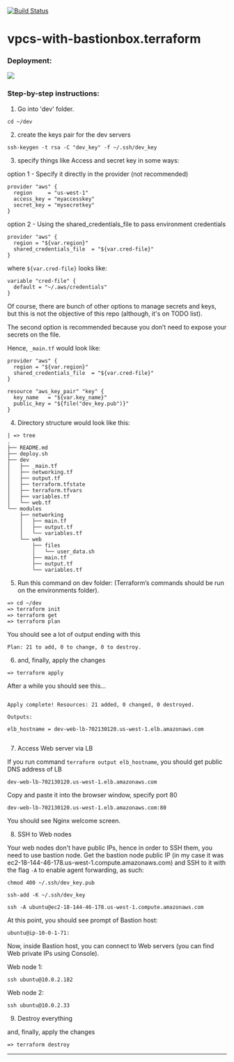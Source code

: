 [![Build Status](https://travis-ci.org/oleggorj/vpcs-with-bastionbox.terraform.svg?branch=master)](https://travis-ci.org/oleggorj/vpcs-with-bastionbox.terraform)


# vpcs-with-bastionbox.terraform


### Deployment:

![](https://www.draw.io/?lightbox=1&highlight=0000ff&edit=_blank&layers=1&nav=1&title=deployment.xml#R7Zxdc6M2FIZ%2FjS%2FjAcTnZWwn3c5sZzKbTLfbm4wMMqaLERWy4%2FTXVwIJA5K9jo093hZ7JoaDECA95z3iIDIC09X2FwLz5W84QunIMqLtCMxGluW7HvvLDe%2BVwXXdyhCTJKpM5s7wnPyDhNEQ1nUSoaJVkGKc0iRvG0OcZSikLRskBL%2B1iy1w2j5qDmOkGJ5DmKrWr0lEl%2BKyHGNn%2F4SSeCmPbBpiyxyG32OC15k43sgCi%2FJTbV5BWZcoXyxhhN8aJvAwAlOCMa2WVtspSnnTymar9nvcs7U%2Bb4IyeswOvjgN%2Bi4vvTx5xDcbIzBZ0lXKFk22yGok739w%2B9iRq9%2Ba254QSVaIIiL2ra%2BtXKGQ0HveNcyQ4QxJ22OSpqIMyiJZAucoqyyN7X8hSt8FLHBNMTNhQpc4xhlMP2Oci7MpKMHf0RSnmJTXBHyDf%2Bstskt52QWrvlFSdBaz44w%2BwlWScoJf4BKvoLCKEzBttl61HooUmnbtL0wFXpNQlLIE0ZDESJQCdd8zl0KYNSN5Z0UISiFNNu3aoYA7rsvtOpgtiD7W97c49AamayQJ7QAQwWKp63%2FWnTkvstrG3OfH8K0A43XBu7vbijNrBmaA2VnJKGFNIbeJjm8z1uIkTmFRiOUQr5JQLKdwjtJJ7V2dCkuSRMdYQIdAUH70CBzV1Xy9UZ9RfpgdpknMUJ2F7DLLthAtjAhF28NUqP0tdrAd7mPlTkJAPSAqedvJkS2KLBtK5IIeGDEVSD69vDwxywuBiwXrki4y3AGexaq2iwcZ2cuWdbKMAFVGGjFEx9WdMQaO4bbIupP1HK01ovonnLCT2xXBi0XBzqMLWn0Wx7FnK%2Bw9P38agLtZ4PYErh1wdmD4NwQY6DkAJlz1M0RfwRAGew%2BDAHTCoAssJQx6wVgTCB37%2FECoatEXFCc4OzBm5g0JSShbjLdMjZPWxesGbLIjunMPNrzCJ0g5d2WtlmEqHWpdCKieIWl4FyclYXdg96LMHFOKV%2F2ABKx2zPMMhSIrsFWIbN84nyJHoej%2Bzz4JenSCmeOeQRCTZ8MeCDpMEAAtgnwNQZ6nIcjugSBXIej3pyl3e2Ncftn%2BpnsiUoYOqRNEaYDnADy22YKnzhY16XEClR4Q9ECP1%2FOIZ5MQuobpa06SDaToNUzxOlIHP4%2BO7wD3sAbVxxxGQj8gyG0T5KvDIMfS8OOej49MyTb4ydfzlGcBjGI9z%2FiI3E3ZASdz0qLK%2FXvNs5hlO90VZcPdc9Gy8m3ZKHI7W4r5b6lmVqlmfOTVS52DKNa3fDcnik47ogJLI4rAV6E2%2BwippprjOk8Vc0RWSVGwu4NCcyMY3Hu2OWhhP%2BB4VhscQxVDYGjE0OkBGzV%2FLsLgOWqol0LzdCkcdPDn1cFa3n6og24fOth3PmzQwevpoN0Gx7JkIuwaSqgmxxRwDrCySPFbuGT9MYZZhimkDJhXq9FSKVrQ24PgaMU7T4t6oMOV95iCDlszvPI1bPSR8TLVlJcMYlGykTFpA0kC5ymPnLuAtcnD1zCJSDOEGSNvIvdnh25UoamV%2FcJVzhayeZFXu0eoCEmS0zJza5Tn0zjiy5KfwfTX2Rf2M09x%2BJ394gV%2FzlFuKVMtjXh6xmks4Dqlmi2XNnWuuJM2%2Bvi1ebN9ZTsCwPCl7ZhBEBuqlL1eOWvOn%2FGUqDmTkTPjArCmuBA%2BoupBNxJT%2FvBsUuQwTLL4pXySdieFuOtpen%2B8lP91wroNdDkfjQP2EtXVjOEgzjckzk7QFmfdvW%2BdJGzC0Uc%2B0NQlBI9TZ5nyq%2B50bkyoNTdifaq2XkYb%2BapBRq8go0Ajo0DnKb3IqD%2FI6M8ko5bhae6ALiekwelCWmbQb1RHlez%2BZQe%2FOlk1B1m9sKy2J0TUsxSuIatysNPwm88YRszC2hNmISJKV30oBRVy0WTelbJKX%2BeySv0DSnu%2FvN2YLPeb3NSTWp7%2FEwO8lA5N8c%2BdAn0mQp1OxgLIp5cNJl3NQ3L5OOAcJOWo4vwppkZrjqkxDur1YZrpsa9H6OaZOnp2en9BQs6zHyYb3yIF7pUo0EwTnsBCDKgeplY1Yqkfy1UDjCRjfcVizXnRq65lCFg3HrC6D2CAbWhuP1zdKKqPt3TUJPtXNH9GhF2TqmEDgv9JBO3A6cyQN13NqOlSCKpp5hrBMx8jDwj%2BLAiCoPuu4lURPGJ264njt2AYye8IRduEVs1i2o5Y%2F9ZZ7zbLieM%2B4%2FhxX%2BMtM6Mzx%2FpOxOZTXzqTAusHY9f3LMev%2Fnqtg7hOJx1SXYioY0exUq1jt13GlqlmWVF19Qcq6vetS10mc7gLupAHtfzn8r6z58758r7jWJ2Ejkw6ftRbbNA%2BP8vuVHRdb5HvIDa8BceKv%2FyPs8u%2B2c4ue95x89KsjyeX2erun6VUfbn7hzTg4V8%3D)


### Step-by-step instructions:

1.  Go into 'dev' folder.

```
cd ~/dev
```

2.  create the keys pair for the dev servers

```
ssh-keygen -t rsa -C "dev_key" -f ~/.ssh/dev_key

```

3.  specify things like Access and secret key in some ways:

option 1 - Specify it directly in the provider (not recommended)

```
provider "aws" {
  region     = "us-west-1"
  access_key = "myaccesskey"
  secret_key = "mysecretkey"
}
```

option 2 - Using the shared_credentials_file to pass environment credentials

```
provider "aws" {
  region = "${var.region}"
  shared_credentials_file  = "${var.cred-file}"
}

```

where `${var.cred-file}` looks like:

```
variable "cred-file" {
  default = "~/.aws/credentials"
}

```

Of course, there are bunch of other options to manage secrets and keys, but this is not the objective of this repo (although, it's on TODO list).

The second option is recommended because you don’t need to expose your secrets on the file.

Hence, `_main.tf` would look like:

```
provider "aws" {
  region = "${var.region}"
  shared_credentials_file  = "${var.cred-file}"
}

resource "aws_key_pair" "key" {
  key_name   = "${var.key_name}"
  public_key = "${file("dev_key.pub")}"
}

```
4. Directory structure would look like this:

```
| => tree
.
├── README.md
├── deploy.sh
├── dev
│   ├── _main.tf
│   ├── networking.tf
│   ├── output.tf
│   ├── terraform.tfstate
│   ├── terraform.tfvars
│   ├── variables.tf
│   └── web.tf
└── modules
    ├── networking
    │   ├── main.tf
    │   ├── output.tf
    │   └── variables.tf
    └── web
        ├── files
        │   └── user_data.sh
        ├── main.tf
        ├── output.tf
        └── variables.tf

```

5. Run this command on dev folder: (Terraform’s commands should be run on the environments folder).

```
=> cd ~/dev
=> terraform init
=> terraform get
=> terraform plan
```

You should see a lot of output ending with this

```
Plan: 21 to add, 0 to change, 0 to destroy.

```

6.  and, finally, apply the changes

```
=> terraform apply

```

After a while you should see this...

```

Apply complete! Resources: 21 added, 0 changed, 0 destroyed.

Outputs:

elb_hostname = dev-web-lb-702130120.us-west-1.elb.amazonaws.com


```

7.  Access Web server via LB

If you run command `terraform output elb_hostname`, you should get public DNS address of LB

```
dev-web-lb-702130120.us-west-1.elb.amazonaws.com
```

Copy and paste it into the browser window, specify port 80

```
dev-web-lb-702130120.us-west-1.elb.amazonaws.com:80
```

You should see Nginx welcome screen.



8. SSH to Web nodes

Your web nodes don't have public IPs, hence in order to SSH them, you need to use bastion node.
Get the bastion node public IP (in my case it was ec2-18-144-46-178.us-west-1.compute.amazonaws.com) and SSH to it with the flag `-A` to enable agent forwarding, as such:

```
chmod 400 ~/.ssh/dev_key.pub

ssh-add -K ~/.ssh/dev_key

ssh -A ubuntu@ec2-18-144-46-178.us-west-1.compute.amazonaws.com

```

At this point, you should see prompt of Bastion host:
```
ubuntu@ip-10-0-1-71:
```

Now, inside Bastion host, you can connect to Web servers (you can find Web private IPs using Console).

Web node 1:
```
ssh ubuntu@10.0.2.182

```

Web node 2:
```
ssh ubuntu@10.0.2.33

```

9. Destroy everything

and, finally, apply the changes

```
=> terraform destroy

```



---
